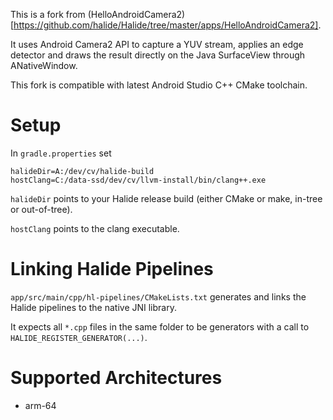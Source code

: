 This is a fork from (HelloAndroidCamera2)[https://github.com/halide/Halide/tree/master/apps/HelloAndroidCamera2].

It uses Android Camera2 API to capture a YUV stream, applies an edge detector and draws the result directly on the Java SurfaceView through ANativeWindow.


This fork is compatible with latest Android Studio C++ CMake toolchain.

# Setup

In `gradle.properties` set
```
halideDir=A:/dev/cv/halide-build
hostClang=C:/data-ssd/dev/cv/llvm-install/bin/clang++.exe
```
`halideDir` points to your Halide release build (either CMake or make, in-tree or out-of-tree).

`hostClang` points to the clang executable.


# Linking Halide Pipelines
`app/src/main/cpp/hl-pipelines/CMakeLists.txt` generates and links the Halide pipelines to the native JNI library.

It expects all `*.cpp` files in the same folder to be generators with a call to `HALIDE_REGISTER_GENERATOR(...)`.


# Supported Architectures
* arm-64